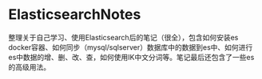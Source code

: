 # ElasticsearchNotes
整理关于自己学习、使用Elasticsearch后的笔记（很全），包含如何安装es docker容器、如何同步（mysql/sqlserver）数据库中的数据到es中、如何进行es中数据的增、删、改、查，如何使用IK中文分词等。笔记最后还包含了一些es的高级用法。
